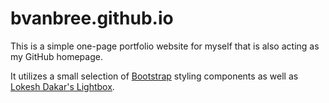 # bvanbree.github.io
This is a simple one-page portfolio website for myself that is also acting as my GitHub homepage.

It utilizes a small selection of [Bootstrap](http://getbootstrap.com/) styling components as well as [Lokesh Dakar's Lightbox](http://lokeshdhakar.com/projects/lightbox2/).